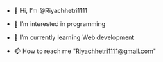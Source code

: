 - 👋 Hi, I’m @Riyachhetri1111
- 👀 I’m interested in programming
- 🌱 I’m currently learning Web development

- 📫 How to reach me "Riyachhetri1111@gmail.com"

<!---
Riyachhetri1111/Riyachhetri1111 is a ✨ special ✨ repository because its `README.md` (this file) appears on your GitHub profile.
You can click the Preview link to take a look at your changes.
--->
